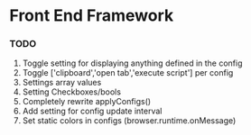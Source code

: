 # Front End Framework

### TODO
1. Toggle setting for displaying anything defined in the config  
1. Toggle ['clipboard','open tab','execute script'] per config  
1. Settings array values  
1. Setting Checkboxes/bools  
1. Completely rewrite applyConfigs()  
1. Add setting for config update interval
1. Set static colors in configs (browser.runtime.onMessage)